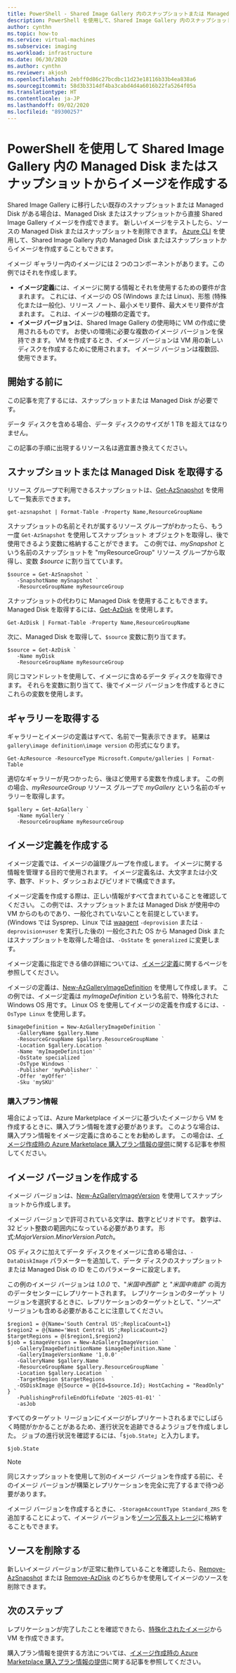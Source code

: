 ```yaml
---
title: PowerShell - Shared Image Gallery 内のスナップショットまたは Managed Disk からイメージを作成する
description: PowerShell を使用して、Shared Image Gallery 内のスナップショットまたは Managed Disk からイメージを作成する方法について説明します。
author: cynthn
ms.topic: how-to
ms.service: virtual-machines
ms.subservice: imaging
ms.workload: infrastructure
ms.date: 06/30/2020
ms.author: cynthn
ms.reviewer: akjosh
ms.openlocfilehash: 2ebff0d86c27bcdbc11d23e18116b33b4ea838a6
ms.sourcegitcommit: 58d3b3314df4ba3cabd4d4a6016b22fa5264f05a
ms.translationtype: HT
ms.contentlocale: ja-JP
ms.lasthandoff: 09/02/2020
ms.locfileid: "89300257"
---
```

# <a name="create-an-image-from-a-managed-disk-or-snapshot-in-a-shared-image-gallery-using-powershell"></a>PowerShell を使用して Shared Image Gallery 内の Managed Disk またはスナップショットからイメージを作成する

Shared Image Gallery に移行したい既存のスナップショットまたは Managed Disk がある場合は、Managed Disk またはスナップショットから直接 Shared Image Gallery イメージを作成できます。 新しいイメージをテストしたら、ソースの Managed Disk またはスナップショットを削除できます。 [Azure CLI](image-version-snapshot-cli.md) を使用して、Shared Image Gallery 内の Managed Disk またはスナップショットからイメージを作成することもできます。

イメージ ギャラリー内のイメージには 2 つのコンポーネントがあります。この例ではそれを作成します。
- **イメージ定義**には、イメージに関する情報とそれを使用するための要件が含まれます。 これには、イメージの OS (Windows または Linux)、形態 (特殊化または一般化)、リリース ノート、最小メモリ要件、最大メモリ要件が含まれます。 これは、イメージの種類の定義です。 
- **イメージ バージョン**は、Shared Image Gallery の使用時に VM の作成に使用されるものです。 お使いの環境に必要な複数のイメージ バージョンを保持できます。 VM を作成するとき、イメージ バージョンは VM 用の新しいディスクを作成するために使用されます。 イメージ バージョンは複数回、使用できます。


## <a name="before-you-begin"></a>開始する前に

この記事を完了するには、スナップショットまたは Managed Disk が必要です。 

データ ディスクを含める場合、データ ディスクのサイズが 1 TB を超えてはなりません。

この記事の手順に出現するリソース名は適宜置き換えてください。


## <a name="get-the-snapshot-or-managed-disk"></a>スナップショットまたは Managed Disk を取得する

リソース グループで利用できるスナップショットは、[Get-AzSnapshot](/powershell/module/az.compute/get-azsnapshot) を使用して一覧表示できます。 

```azurepowershell-interactive
get-azsnapshot | Format-Table -Property Name,ResourceGroupName
```

スナップショットの名前とそれが属するリソース グループがわかったら、もう一度 `Get-AzSnapshot` を使用してスナップショット オブジェクトを取得し、後で使用できるよう変数に格納することができます。 この例では、*mySnapshot* という名前のスナップショットを "myResourceGroup" リソース グループから取得し、変数 *$source* に割り当てています。 

```azurepowershell-interactive
$source = Get-AzSnapshot `
   -SnapshotName mySnapshot `
   -ResourceGroupName myResourceGroup
```

スナップショットの代わりに Managed Disk を使用することもできます。 Managed Disk を取得するには、[Get-AzDisk](/powershell/module/az.compute/get-azdisk) を使用します。 

```azurepowershell-interactive
Get-AzDisk | Format-Table -Property Name,ResourceGroupName
```

次に、Managed Disk を取得して、`$source` 変数に割り当てます。

```azurepowershell-interactive
$source = Get-AzDisk `
   -Name myDisk
   -ResourceGroupName myResourceGroup
```

同じコマンドレットを使用して、イメージに含めるデータ ディスクを取得できます。 それらを変数に割り当てて、後でイメージ バージョンを作成するときにこれらの変数を使用します。


## <a name="get-the-gallery"></a>ギャラリーを取得する

ギャラリーとイメージの定義はすべて、名前で一覧表示できます。 結果は `gallery\image definition\image version` の形式になります。

```azurepowershell-interactive
Get-AzResource -ResourceType Microsoft.Compute/galleries | Format-Table
```

適切なギャラリーが見つかったら、後ほど使用する変数を作成します。 この例の場合、*myResourceGroup* リソース グループで *myGallery* という名前のギャラリーを取得します。

```azurepowershell-interactive
$gallery = Get-AzGallery `
   -Name myGallery `
   -ResourceGroupName myResourceGroup
```


## <a name="create-an-image-definition"></a>イメージ定義を作成する 

イメージ定義では、イメージの論理グループを作成します。 イメージに関する情報を管理する目的で使用されます。 イメージ定義名は、大文字または小文字、数字、ドット、ダッシュおよびピリオドで構成できます。 

イメージ定義を作成する際は、正しい情報がすべて含まれていることを確認してください。 この例では、スナップショットまたは Managed Disk が使用中の VM からのものであり、一般化されていないことを前提としています。 (Windows では Sysprep、Linux では [waagent](https://github.com/Azure/WALinuxAgent) `-deprovision` または `-deprovision+user` を実行した後の) 一般化された OS から Managed Disk またはスナップショットを取得した場合は、`-OsState` を `generalized` に変更します。 

イメージ定義に指定できる値の詳細については、[イメージ定義](./windows/shared-image-galleries.md#image-definitions)に関するページを参照してください。

イメージの定義は、[New-AzGalleryImageDefinition](/powershell/module/az.compute/new-azgalleryimageversion) を使用して作成します。 この例では、イメージ定義は *myImageDefinition* という名前で、特殊化された Windows OS 用です。 Linux OS を使用してイメージの定義を作成するには、`-OsType Linux` を使用します。 

```azurepowershell-interactive
$imageDefinition = New-AzGalleryImageDefinition `
   -GalleryName $gallery.Name `
   -ResourceGroupName $gallery.ResourceGroupName `
   -Location $gallery.Location `
   -Name 'myImageDefinition' `
   -OsState specialized `
   -OsType Windows `
   -Publisher 'myPublisher' `
   -Offer 'myOffer' `
   -Sku 'mySKU'
```

### <a name="purchase-plan-information"></a>購入プラン情報

場合によっては、Azure Marketplace イメージに基づいたイメージから VM を作成するときに、購入プラン情報を渡す必要があります。 このような場合は、購入プラン情報をイメージ定義に含めることをお勧めします。 この場合は、[イメージ作成時の Azure Marketplace 購入プラン情報の提供](marketplace-images.md)に関する記事を参照してください。


## <a name="create-an-image-version"></a>イメージ バージョンを作成する

イメージ バージョンは、[New-AzGalleryImageVersion](/powershell/module/az.compute/new-azgalleryimageversion) を使用してスナップショットから作成します。 

イメージ バージョンで許可されている文字は、数字とピリオドです。 数字は、32 ビット整数の範囲内になっている必要があります。 形式:*MajorVersion*.*MinorVersion*.*Patch*。

OS ディスクに加えてデータ ディスクをイメージに含める場合は、`-DataDiskImage` パラメーターを追加して、データ ディスクのスナップショットまたは Managed Disk の ID をこのパラメーターに設定します。

この例のイメージ バージョンは *1.0.0* で、"*米国中西部*" と "*米国中南部*" の両方のデータセンターにレプリケートされます。 レプリケーションのターゲット リージョンを選択するときに、レプリケーションのターゲットとして、"*ソース*" リージョンも含める必要があることに注意してください。


```azurepowershell-interactive
$region1 = @{Name='South Central US';ReplicaCount=1}
$region2 = @{Name='West Central US';ReplicaCount=2}
$targetRegions = @($region1,$region2)
$job = $imageVersion = New-AzGalleryImageVersion `
   -GalleryImageDefinitionName $imageDefinition.Name `
   -GalleryImageVersionName '1.0.0' `
   -GalleryName $gallery.Name `
   -ResourceGroupName $gallery.ResourceGroupName `
   -Location $gallery.Location `
   -TargetRegion $targetRegions  `
   -OSDiskImage @{Source = @{Id=$source.Id}; HostCaching = "ReadOnly" } `
   -PublishingProfileEndOfLifeDate '2025-01-01' `
   -asJob 
```

すべてのターゲット リージョンにイメージがレプリケートされるまでにしばらく時間がかかることがあるため、進行状況を追跡できるようジョブを作成しました。 ジョブの進行状況を確認するには、「`$job.State`」と入力します。

```azurepowershell-interactive
$job.State
```

> [!NOTE]
> 同じスナップショットを使用して別のイメージ バージョンを作成する前に、そのイメージ バージョンが構築とレプリケーションを完全に完了するまで待つ必要があります。 
>
> イメージ バージョンを作成するときに、`-StorageAccountType Standard_ZRS` を追加することによって、イメージ バージョンを[ゾーン冗長ストレージ](../storage/common/storage-redundancy.md)に格納することもできます。
>

## <a name="delete-the-source"></a>ソースを削除する

新しいイメージ バージョンが正常に動作していることを確認したら、[Remove-AzSnapshot](/powershell/module/Az.Compute/Remove-AzSnapshot) または [Remove-AzDisk](/powershell/module/az.compute/remove-azdisk) のどちらかを使用してイメージのソースを削除できます。


## <a name="next-steps"></a>次のステップ

レプリケーションが完了したことを確認できたら、[特殊化されたイメージ](vm-specialized-image-version-powershell.md)から VM を作成できます。

購入プラン情報を提供する方法については、[イメージ作成時の Azure Marketplace 購入プラン情報の提供](marketplace-images.md)に関する記事を参照してください。
